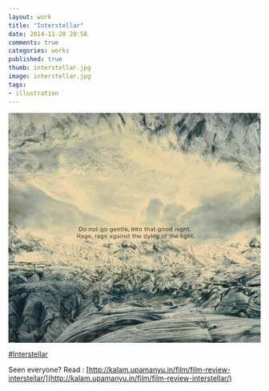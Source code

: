 ```yaml
---
layout: work
title: "Interstellar"
date: 2014-11-20 20:58
comments: true
categories: works
published: true
thumb: interstellar.jpg
image: interstellar.jpg
tags:
- illustration
---
```

<img src="/images/works/interstellar.jpg" align="middle"/>

[#Interstellar](https://www.facebook.com/topic/Academy-Awards/107367039292976?source=whr)

Seen everyone?
Read : [http://kalam.upamanyu.in/film/film-review-interstellar/](http://kalam.upamanyu.in/film/film-review-interstellar/)